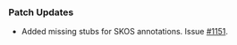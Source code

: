 ### Patch Updates

- Added missing stubs for SKOS annotations. Issue [#1151](https://github.com/semanticarts/gist/issues/1151).
